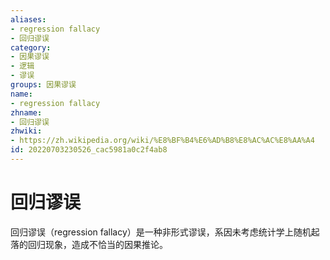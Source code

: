 ```yaml
---
aliases:
- regression fallacy
- 回归谬误
category:
- 因果谬误
- 逻辑
- 谬误
groups: 因果谬误
name:
- regression fallacy
zhname:
- 回归谬误
zhwiki:
- https://zh.wikipedia.org/wiki/%E8%BF%B4%E6%AD%B8%E8%AC%AC%E8%AA%A4
id: 20220703230526_cac5981a0c2f4ab8
---
```


# 回归谬误

回归谬误（regression fallacy）是一种非形式谬误，系因未考虑统计学上随机起落的回归现象，造成不恰当的因果推论。
